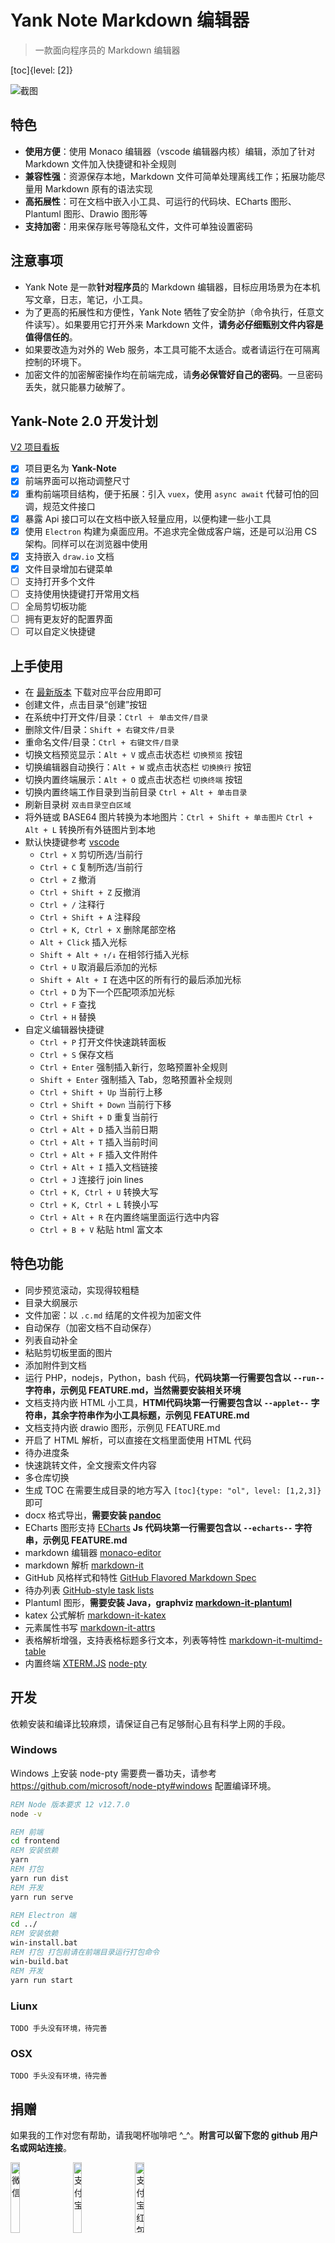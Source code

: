 # Yank Note Markdown 编辑器
> 一款面向程序员的 Markdown 编辑器

[toc]{level: [2]}

![截图](./help/0.png)

## 特色
+ **使用方便**：使用 Monaco 编辑器（vscode 编辑器内核）编辑，添加了针对 Markdown 文件加入快捷键和补全规则
+ **兼容性强**：资源保存本地，Markdown 文件可简单处理离线工作；拓展功能尽量用 Markdown 原有的语法实现
+ **高拓展性**：可在文档中嵌入小工具、可运行的代码块、ECharts 图形、Plantuml 图形、Drawio 图形等
+ **支持加密**：用来保存账号等隐私文件，文件可单独设置密码

## 注意事项
+ Yank Note 是一款**针对程序员**的 Markdown 编辑器，目标应用场景为在本机写文章，日志，笔记，小工具。
+ 为了更高的拓展性和方便性，Yank Note 牺牲了安全防护（命令执行，任意文件读写）。如果要用它打开外来 Markdown 文件，**请务必仔细甄别文件内容是值得信任的**。
+ 如果要改造为对外的 Web 服务，本工具可能不太适合。或者请运行在可隔离控制的环境下。
+ 加密文件的加密解密操作均在前端完成，请**务必保管好自己的密码**。一旦密码丢失，就只能暴力破解了。

## Yank-Note 2.0 开发计划
[V2 项目看板](https://github.com/purocean/yn/projects/2)

+ [x] 项目更名为 **Yank-Note**
+ [x] 前端界面可以拖动调整尺寸
+ [x] 重构前端项目结构，便于拓展：引入 `vuex`，使用 `async await` 代替可怕的回调，规范文件接口
+ [x] 暴露 Api 接口可以在文档中嵌入轻量应用，以便构建一些小工具
+ [x] 使用 `Electron` 构建为桌面应用。不追求完全做成客户端，还是可以沿用 CS 架构。同样可以在浏览器中使用
+ [x] 支持嵌入 `draw.io` 文档
+ [x] 文件目录增加右键菜单
+ [ ] 支持打开多个文件
+ [ ] 支持使用快捷键打开常用文档
+ [ ] 全局剪切板功能
+ [ ] 拥有更友好的配置界面
+ [ ] 可以自定义快捷键

## 上手使用
+ 在 [最新版本](https://github.com/purocean/yn/releases) 下载对应平台应用即可
+ 创建文件，点击目录“创建”按钮
+ 在系统中打开文件/目录：`Ctrl ＋ 单击文件/目录`
+ 删除文件/目录：`Shift + 右键文件/目录`
+ 重命名文件/目录：`Ctrl + 右键文件/目录`
+ 切换文档预览显示：`Alt + V` 或点击状态栏 `切换预览` 按钮
+ 切换编辑器自动换行：`Alt + W` 或点击状态栏 `切换换行` 按钮
+ 切换内置终端展示：`Alt + O` 或点击状态栏 `切换终端` 按钮
+ 切换内置终端工作目录到当前目录 `Ctrl + Alt + 单击目录`
+ 刷新目录树 `双击目录空白区域`
+ 将外链或 BASE64 图片转换为本地图片：`Ctrl + Shift + 单击图片` `Ctrl + Alt + L` 转换所有外链图片到本地
+ 默认快捷键参考 [vscode](https://code.visualstudio.com/)
    + `Ctrl + X` 剪切所选/当前行
    + `Ctrl + C` 复制所选/当前行
    + `Ctrl + Z` 撤消
    + `Ctrl + Shift + Z` 反撤消
    + `Ctrl + /` 注释行
    + `Ctrl + Shift + A` 注释段
    + `Ctrl + K, Ctrl + X` 删除尾部空格
    + `Alt + Click` 插入光标
    + `Shift + Alt + ↑/↓` 在相邻行插入光标
    + `Ctrl + U` 取消最后添加的光标
    + `Shift + Alt + I` 在选中区的所有行的最后添加光标
    + `Ctrl + D` 为下一个匹配项添加光标
    + `Ctrl + F` 查找
    + `Ctrl + H` 替换
+ 自定义编辑器快捷键
    + `Ctrl + P` 打开文件快速跳转面板
    + `Ctrl + S` 保存文档
    + `Ctrl + Enter` 强制插入新行，忽略预置补全规则
    + `Shift + Enter` 强制插入 Tab，忽略预置补全规则
    + `Ctrl + Shift + Up` 当前行上移
    + `Ctrl + Shift + Down` 当前行下移
    + `Ctrl + Shift + D` 重复当前行
    + `Ctrl + Alt + D` 插入当前日期
    + `Ctrl + Alt + T` 插入当前时间
    + `Ctrl + Alt + F` 插入文件附件
    + `Ctrl + Alt + I` 插入文档链接
    + `Ctrl + J` 连接行 join lines
    + `Ctrl + K, Ctrl + U` 转换大写
    + `Ctrl + K, Ctrl + L` 转换小写
    + `Ctrl + Alt + R` 在内置终端里面运行选中内容
    + `Ctrl + B + V` 粘贴 html 富文本

## 特色功能
+ 同步预览滚动，实现得较粗糙
+ 目录大纲展示
+ 文件加密：以 `.c.md` 结尾的文件视为加密文件
+ 自动保存（加密文档不自动保存）
+ 列表自动补全
+ 粘贴剪切板里面的图片
+ 添加附件到文档
+ 运行 PHP，nodejs，Python，bash 代码，**代码块第一行需要包含以 `--run--` 字符串，示例见 FEATURE.md，当然需要安装相关环境**
+ 文档支持内嵌 HTML 小工具，**HTMl代码块第一行需要包含以 `--applet--` 字符串，其余字符串作为小工具标题，示例见 FEATURE.md**
+ 文档支持内嵌 drawio 图形，示例见 FEATURE.md
+ 开启了 HTML 解析，可以直接在文档里面使用 HTML 代码
+ 待办进度条
+ 快速跳转文件，全文搜索文件内容
+ 多仓库切换
+ 生成 TOC 在需要生成目录的地方写入 `[toc]{type: "ol", level: [1,2,3]}` 即可
+ docx 格式导出，**需要安装 [pandoc](https://pandoc.org/)**
+ ECharts 图形支持 [ECharts](https://echarts.baidu.com/) **Js 代码块第一行需要包含以 `--echarts--` 字符串，示例见 FEATURE.md**
+ markdown 编辑器 [monaco-editor](https://github.com/Microsoft/monaco-editor)
+ markdown 解析 [markdown-it](https://github.com/markdown-it/markdown-it)
+ GitHub 风格样式和特性 [GitHub Flavored Markdown Spec](https://github.github.com/gfm/)
+ 待办列表 [GitHub-style task lists](https://github.com/revin/markdown-it-task-lists)
+ Plantuml 图形，**需要安装 Java，graphviz [markdown-it-plantuml](https://github.com/gmunguia/markdown-it-plantuml)**
+ katex 公式解析 [markdown-it-katex](https://github.com/waylonflinn/markdown-it-katex)
+ 元素属性书写 [markdown-it-attrs](https://github.com/arve0/markdown-it-attrs)
+ 表格解析增强，支持表格标题多行文本，列表等特性 [markdown-it-multimd-table](https://github.com/RedBug312/markdown-it-multimd-table)
+ 内置终端 [XTERM.JS](https://xtermjs.org/) [node-pty](https://github.com/Microsoft/node-pty)

## 开发
依赖安装和编译比较麻烦，请保证自己有足够耐心且有科学上网的手段。

### Windows
Windows 上安装 node-pty 需要费一番功夫，请参考 https://github.com/microsoft/node-pty#windows 配置编译环境。

```bat
REM Node 版本要求 12 v12.7.0
node -v

REM 前端
cd frontend
REM 安装依赖
yarn
REM 打包
yarn run dist
REM 开发
yarn run serve

REM Electron 端
cd ../
REM 安装依赖
win-install.bat
REM 打包 打包前请在前端目录运行打包命令
win-build.bat
REM 开发
yarn run start
```

### Liunx
    TODO 手头没有环境，待完善

### OSX
    TODO 手头没有环境，待完善

## 捐赠
如果我的工作对您有帮助，请我喝杯咖啡吧 ^_^。**附言可以留下您的 github 用户名或网站连接**。

<img alt="微信" src="./wechat.png" width="17%" style="display: inline-block">　<img alt="支付宝" src="./alipay.jpg" width="17%" style="display: inline-block">　<img alt="支付宝红包" src="./hb.jpg" width="17%" style="display: inline-block">

1. [wangyedong66](https://github.com/wangyedong66) 2元
1. [yubingcen](https://github.com/yubingcen) 0.1元

## 界面截图
![截图](./help/3.png)
![截图](./help/5.png)
![截图](./help/1.png)
![截图](./help/2.png)
![截图](./help/4.gif)

## 更新日志
[最新发布](https://github.com/purocean/yn/releases)

### [v2.0.0-beta7.4](https://github.com/purocean/yn/releases/tag/v2.0.0-beta7.4) 2019-08-19
1. 增加 2.0 计划
1. Electron 打包
1. 增加 HTML 小工具渲染
1. 增加特色功能说明和示例
1. 目录树自动定位文件
1. 目录树增加右键菜单
1. 目录树和集成终端增加拖动调整尺寸功能
1. 使用自定义 UI 控件代替浏览器阻塞性弹出框，优化界面样式，提升交互体验
1. 默认仓库数据和配置改为在 `<home>/yank-note` 下保存
1. 调整在 Windows 端的仓库配置，不论是否在 WSL 环境下都使用 windows 风格的路径
1. 重构前端代码便于拓展
1. 前端重构文件接口，改用 TypeScript

### [v1.23.0](https://github.com/purocean/yn/releases/tag/v1.23.0) 2019-07-09
1. 增加转换所有外链图片到本地功能 `Ctrl + Alt + L`

### [v1.22.0](https://github.com/purocean/yn/releases/tag/v1.22.0) 2019-05-20
1. 增加粘贴 html 富文本功能 `Ctrl + B + V`
1. 增加插入文档快捷键 `Ctrl + Alt + I`
1. 修复 vue cli 3 打包错误
1. 修复图片链接转义
1. 搜索排除 node_modules
1. 上传文件目录优化

### [v1.21.0](https://github.com/purocean/yn/releases/tag/v1.21.0) 2019-05-03
1. 调整抓取图片到本地的逻辑
1. 优化目录树样式
1. 目录树排除 node_modules
1. eslint 规则调整

### [v1.20.0](https://github.com/purocean/yn/releases/tag/v1.20.0) 2019-04-18
1. 无功能变化，前端使用 vue cli 3

### [v1.19.0](https://github.com/purocean/yn/releases/tag/v1.19.0) 2019-04-15
1. 增加终端打开目录功能 `Ctrl + Alt + 单击目录`
1. 增加刷新目录树功能 `Ctrl + Alt + 单击目录`

### [v1.18.2](https://github.com/purocean/yn/releases/tag/v1.18.2) 2019-03-21
1. 保存加密文件密码不一致时增加提示
1. 修复样式问题

### [v1.18.1](https://github.com/purocean/yn/releases/tag/v1.18.1) 2019-03-01
1. 修复目录样式
1. 修复代码块样式

### [v1.18.0](https://github.com/purocean/yn/releases/tag/v1.18.0) 2019-02-28
1. 代码块增加行号显示
1. 支持统一文档锚点跳转
1. 移除 `Mermaid` 支持
1. 优化打印样式
1. 优化行内代码样式

### [v1.17.0](https://github.com/purocean/yn/releases/tag/v1.17.0) 2019-02-20
1. 支持 `ECharts` 图形
1. `Ctrl + Alt + R` 在内置终端中运行选中代码

### [v1.16.2](https://github.com/purocean/yn/releases/tag/v1.16.2) 2019-02-18
1. 文件树增加操作说明
1. 新增/重命名文件后打开新文件

### [v1.16.1](https://github.com/purocean/yn/releases/tag/v1.16.1) 2019-02-17
1. 修复打印样式

### [v1.16.0](https://github.com/purocean/yn/releases/tag/v1.16.0) 2019-02-16
1. 增加 Readme 展示
1. 处理终端退出逻辑

### [v1.15.1](https://github.com/purocean/yn/releases/tag/v1.15.1) 2019-02-14
1. 更新 UI
1. 内置终端增加 windows 适配

### [v1.15.0](https://github.com/purocean/yn/releases/tag/v1.15.0) 2019-02-13
1. 增加内置终端
1. 运行代码支持在内置终端运行

### [v1.14.0](https://github.com/purocean/yn/releases/tag/v1.14.0) 2019-01-16
1. 上传附件增加日期
1. 快速跳转改用模糊搜索并高亮匹配项

### [v1.13.1](https://github.com/purocean/yn/releases/tag/v1.13.1) 2019-01-14
1. 修复 hr 标签样式

### [v1.13.0](https://github.com/purocean/yn/releases/tag/v1.13.0) 2019-01-05
1. 增加 toc
1. 增加返回顶部按钮

### [v1.12.0](https://github.com/purocean/yn/releases/tag/v1.12.0) 2019-01-03
1. 增加连接行快捷键 `Ctrl + J`
1. 增加转换大小写快捷键 `Ctrl + K, Ctrl + U` `Ctrl + K, Ctrl + L`

### [v1.11.0](https://github.com/purocean/yn/releases/tag/v1.11.0) 2019-01-02
1. 切换编辑器自动换行：`Alt + W` 或点击状态栏 `切换换行` 按钮

### [v1.10.0](https://github.com/purocean/yn/releases/tag/v1.10.0) 2018-12-24
1. 文件列表自然排序
1. 文件目录增加子项目数量显示

### [v1.9.0](https://github.com/purocean/yn/releases/tag/v1.9.0) 2018-11-12
1. 增加切换文档预览功能

### [v1.8.0](https://github.com/purocean/yn/releases/tag/v1.8.0) 2018-08-29
1. 增加在系统中打开文件/目录功能 `Ctrl + 双击文件/目录`

### [v1.6](https://github.com/purocean/yn/releases/tag/v1.6) 2018-08-22
1. 修复部分样式不和谐
1. 修复打开新文件编辑器滚动位置不正确
1. 增加将外链或 BASE64 图片转换为本地图片功能
1. 优化代码高亮在暗色主题下的展示
1. 渲染链接默认在新标签打开

### [v1.5.2](https://github.com/purocean/yn/releases/tag/v1.5.2) 2018-08-13
1. 优化输入数字列表体验
1. 增加直接插入回车和Tab的快捷键
1. 确保文件最后有空行
1. 文件跳转按照最近打开文件排序

### [v1.5.1](https://github.com/purocean/yn/releases/tag/v1.5.1) 2018-08-06
1. 修复打开上一次文件bug

### [v1.5](https://github.com/purocean/yn/releases/tag/v1.5) 2018-08-06
1. 增加状态栏
1. 添加多仓库支持

### [v1.4](https://github.com/purocean/yn/releases/tag/v1.4) 2018-08-02
1. 增加全文搜索功能
1. 修复公式定位问题

### [v1.3](https://github.com/purocean/yn/releases/tag/v1.3) 2018-08-02
1. 增加待办记录时间
1. 增加 bat 脚本运行
1. 优化使用体验

### [v1.2](https://github.com/purocean/yn/releases/tag/v1.2) 2018-07-30
1. 增加待办进度条展示

### [v1.1](https://github.com/purocean/yn/releases/tag/v1.1) 2018-07-29
1. 修复若干问题
1. 增加附件插入
1. 调整为暗色主题
1. 图片新标签预览
1. 增加文件筛选面板 Ctrl + p

